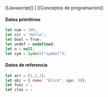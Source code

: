 [[Javascript]] | [[Conceptos de programación]]

#### Datos primitivos
```javascript
let num = 100;
let str = "Hello";
let bool = True;
let undef = undefined;
let n = null;
let sym = Symbol("symbol");
```
#### Datos de referencia 
```javascript
let arr = [1,2,3];
let obj = { name: "Alice", age: 30};
let func = ;
let clas = ;
```